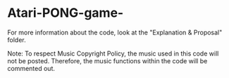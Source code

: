 # Atari-PONG-game-

For more information about the code, look at the "Explanation & Proposal" folder.

Note: To respect Music Copyright Policy, the music used in this code will not be posted. Therefore, the music functions within the code will be commented out.

